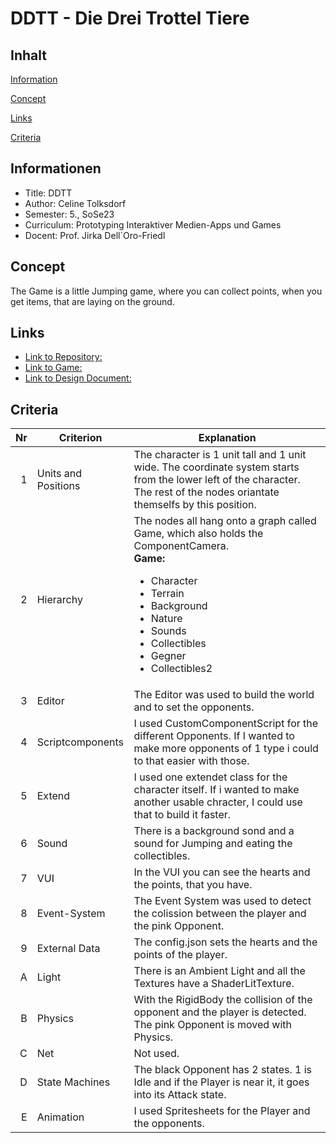 # DDTT - Die Drei Trottel Tiere

## Inhalt
[Information](#information)

[Concept](#concept)

[Links](#links)

[Criteria](#criteria)

## Informationen
* Title: DDTT
* Author: Celine Tolksdorf 
* Semester: 5., SoSe23
* Curriculum: Prototyping Interaktiver Medien-Apps und Games
* Docent: Prof. Jirka Dell´Oro-Friedl

## Concept 
The Game is a little Jumping game, where you can collect points, when you get items, that are laying on the ground.


## Links
* [Link to Repository:](https://github.com/CelineT00/PRIMA/tree/main/DDTT)
* [Link to Game:](https://celinet00.github.io/PRIMA/DDTT/)
* [Link to Design Document:](https://github.com/CelineT00/PRIMA/blob/main/DDTT/DDTT.pdf)

## Criteria

| Nr | Criterion           | Explanation                                                                                                                                     |
|---:|---------------------|-------------------------------------------------------------------------------------------------------------------------------------------------|
|  1 | Units and Positions | The character is 1 unit tall and 1 unit wide. The coordinate system starts from the lower left of the character. The rest of the nodes oriantate themselfs by this position.                                                             |
|  2 | Hierarchy           | The nodes all hang onto a graph called Game, which also holds the ComponentCamera. <br><b>Game:</b><ul><li>Character</li><li>Terrain</li><li>Background</li><li>Nature</li><li>Sounds</li><li>Collectibles</li><li>Gegner</li><li>Collectibles2</li></ul>                                                               |
|  3 | Editor              | The Editor was used to build the world and to set the opponents.                                                           |
|  4 | Scriptcomponents    | I used CustomComponentScript for the different Opponents. If I wanted to make more opponents of 1 type i could to that easier with those.                                                          |
|  5 | Extend              | I used one extendet class for the character itself. If i wanted to make another usable chracter, I could use that to build it faster.                       |
|  6 | Sound               | There is a background sond and a sound for Jumping and eating the collectibles.                                            |
|  7 | VUI                 | In the VUI you can see the hearts and the points, that you have.                                          |
|  8 | Event-System        | The Event System was used to detect the colission between the player and the pink Opponent. |
|  9 | External Data       | The config.json sets the hearts and the points of the player.                       |
|  A | Light               | There is an Ambient Light and all the Textures have a ShaderLitTexture.                                                                       |
|  B | Physics             | With the RigidBody the collision of the opponent and the player is detected. The  pink Opponent is moved with Physics.                                       |
|  C | Net                 | Not used.                                                                                                  |
|  D | State Machines      | The black Opponent has 2 states. 1 is Idle and if the Player is near it, it goes into its Attack state.                                  |
|  E | Animation           | I used Spritesheets for the Player and the opponents.                                                |
    
